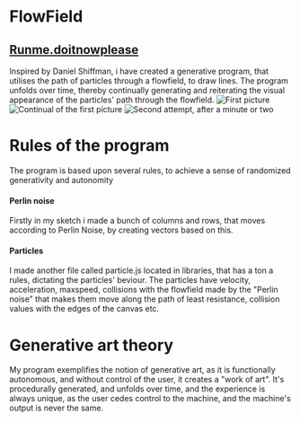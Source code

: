 # FlowField
## [Runme.doitnowplease](https://rawgit.com/GustneGustav/Rasmus-er-sej-og-flot/master/mini-ex6%20-%20Generativ%20morskab/index.html "FlowField")
Inspired by Daniel Shiffman, i have created a generative program, that utilises the path of particles through a flowfield, to draw lines.
The program unfolds over time, thereby continually generating and reiterating the visual appearance of the particles' path through the flowfield.
![First picture](https://rawgit.com/GustneGustav/Rasmus-er-sej-og-flot/master/mini-ex6%20-%20Generativ%20morskab/Pictures%20of%20Mini-ex6/Bootiful.PNG)
![Continual of the first picture](https://rawgit.com/GustneGustav/Rasmus-er-sej-og-flot/master/mini-ex6%20-%20Generativ%20morskab/Pictures%20of%20Mini-ex6/deeper.PNG)
![Second attempt, after a minute or two](https://rawgit.com/GustneGustav/Rasmus-er-sej-og-flot/master/mini-ex6%20-%20Generativ%20morskab/Pictures%20of%20Mini-ex6/more%20deeper.PNG)
# Rules of the program
The program is based upon several rules, to achieve a sense of randomized generativity and autonomity
#### Perlin noise
Firstly in my sketch i made a bunch of columns and rows, that moves according to Perlin Noise, by creating vectors based on this.
#### Particles
I made another file called particle.js located in libraries, that has a ton a rules, dictating the particles' beviour.
The particles have velocity, acceleration, maxspeed, collisions with the flowfield made by the "Perlin noise" that makes them move along the path of least resistance, collision values with the edges of the canvas etc.
# Generative art theory
My program exemplifies the notion of generative art, as it is functionally autonomous, and without control of the user, it creates a "work of art". It's procedurally generated, and unfolds over time, and the experience is always unique, as the user cedes control to the machine, and the machine's output is never the same.
